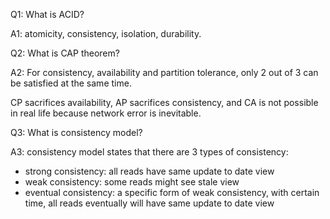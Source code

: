 
Q1: What is ACID?

A1: atomicity, consistency, isolation, durability.

Q2: What is CAP theorem?

A2: For consistency, availability and partition tolerance, only 2 out of 3 can be satisfied at the same time.

CP sacrifices availability, AP sacrifices consistency, and CA is not possible in real life because network error is inevitable.

Q3: What is consistency model?

A3: consistency model states that there are 3 types of consistency:

- strong consistency: all reads have same update to date view
- weak consistency: some reads might see stale view
- eventual consistency: a specific form of weak consistency, with certain time, all reads eventually will have same update to date view